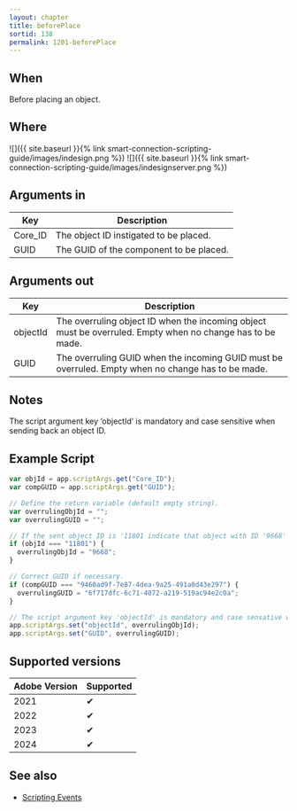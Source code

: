 ```yaml
---
layout: chapter
title: beforePlace
sortid: 138
permalink: 1201-beforePlace
---
```


## When

Before placing an object.

## Where

![]({{ site.baseurl }}{% link smart-connection-scripting-guide/images/indesign.png %}) ![]({{ site.baseurl }}{% link smart-connection-scripting-guide/images/indesignserver.png %})

## Arguments in

| Key     | Description                             |
| ------- | --------------------------------------- |
| Core_ID | The object ID instigated to be placed.  |
| GUID    | The GUID of the component to be placed. |

## Arguments out

| Key      | Description                                                                                               |
| -------- | --------------------------------------------------------------------------------------------------------- |
| objectId | The overruling object ID when the incoming object must be overruled. Empty when no change has to be made. |
| GUID     | The overruling GUID when the incoming GUID must be overruled. Empty when no change has to be made.        |

## Notes

The script argument key ‘objectId’ is mandatory and case sensitive when sending back an object ID.

## Example Script

```javascript
var objId = app.scriptArgs.get("Core_ID");
var compGUID = app.scriptArgs.get("GUID");

// Define the return variable (default empty string).
var overrulingObjId = "";
var overrulingGUID = "";

// If the sent object ID is '11801 indicate that object with ID '9668' should be placed.
if (objId === "11801") {
  overrulingObjId = "9668";
}

// Correct GUID if necessary.
if (compGUID === "9460ad9f-7e87-4dea-9a25-491a0d43e297") {
  overrulingGUID = "6f717dfc-6c71-4072-a219-519ac94e2c0a";
}

// The script argument key 'objectId' is mandatory and case sensative when sending back an object ID.
app.scriptArgs.set("objectId", overrulingObjId);
app.scriptArgs.set("GUID", overrulingGUID);
```

## Supported versions

| Adobe Version | Supported |
| ------------- | --------- |
| 2021          | ✔         |
| 2022          | ✔         |
| 2023          | ✔         |
| 2024          | ✔         |

## See also

- [Scripting Events](./index.md)
